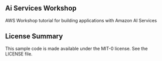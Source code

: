 ## Ai Services Workshop

AWS Workshop tutorial for building applications with Amazon AI Services

## License Summary

This sample code is made available under the MIT-0 license. See the LICENSE file.
